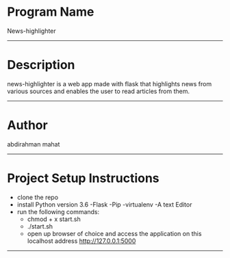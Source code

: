  # Program Name
 News-highlighter
***
# Description
news-highlighter is a web app made with flask that highlights news from various sources and enables the user to read articles from them.
***
# Author
abdirahman mahat
***
# Project Setup Instructions
* clone the repo
* install Python version 3.6 -Flask -Pip -virtualenv -A text Editor
* run the following commands:
    * chmod + x start.sh
    * ./start.sh
    * open up browser of choice and access the application on this localhost address http://127.0.0.1:5000
***

